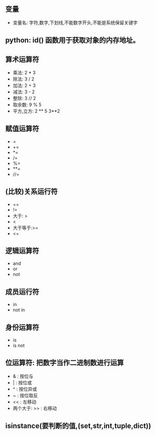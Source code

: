 ## 变量
 * 变量名: 字符,数字,下划线,不能数字开头,不能是系统保留关键字
## python: id() 函数用于获取对象的内存地址。

## 算术运算符
 * 乘法: 2 * 3
 * 除法: 3 / 2
 * 加法: 2 + 3
 * 减法: 3 - 2
 * 整除: 3 // 2
 * 取余数: 9 % 5
 * 平方,立方: 2 ** 5   3**2
## 赋值运算符
 * =
 * +=
 * *=
 * /=
 * %=
 * **=
 * //=
## (比较)关系运行符
 * ==
 * !=
 * 大于: >
 * <
 * 大于等于:>=
 * <=
## 逻辑运算符
 * and
 * or
 * not
## 成员运行符
 * in
 * not in
## 身份运算符
 * is
 * is not
## 位运算符: 把数字当作二进制数进行运算
 * & : 按位与
 * | : 按位或
 * ^ : 按位异或
 * ~ : 按位取反
 * << : 左移动
 * 两个大于: >> : 右移动
 
## isinstance(要判断的值,(set,str,int,tuple,dict))